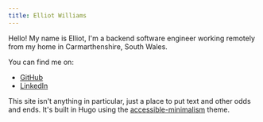 ```yaml
---
title: Elliot Williams
---
```


Hello! My name is Elliot, I'm a backend software engineer working remotely from my home in Carmarthenshire, South Wales.

You can find me on:
* [GitHub](https://github.com/elliotwms)
* [LinkedIn](https://www.linkedin.com/in/elliotwms/)

This site isn't anything in particular, just a place to put text and other odds and ends. It's built in Hugo using the [accessible-minimalism](https://github.com/leonstafford/accessible-minimalism-hugo-theme) theme.
